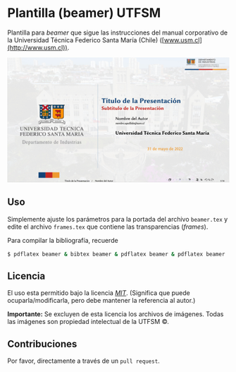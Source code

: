 # Plantilla (beamer) UTFSM
Plantilla para *beamer* que sigue las instrucciones del manual corporativo de la Universidad Técnica Federico Santa María (Chile) ([www.usm.cl](http://www.usm.cl)).

![MacDown Screenshot](figures/thumbnail.png)

## Uso

Simplemente ajuste los parámetros para la portada del archivo `beamer.tex` y edite el archivo `frames.tex` que contiene las transparencias (*frames*).

Para compilar la bibliografía, recuerde

```zsh
$ pdflatex beamer & bibtex beamer & pdflatex beamer & pdflatex beamer

```

## Licencia
El uso esta permitido bajo la licencia [*MIT*](https://opensource.org/licenses/MIT). (Significa que puede ocuparla/modificarla, pero debe mantener la referencia al autor.)

**Importante:** Se excluyen de esta licencia los archivos de imágenes. Todas las imágenes son propiedad intelectual de la UTFSM &copy;.

## Contribuciones
Por favor, directamente a través de un `pull request`.
